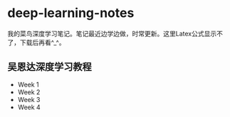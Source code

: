 # deep-learning-notes
我的菜鸟深度学习笔记。笔记最近边学边做，时常更新。这里Latex公式显示不了，下载后再看^_^。
## 吴恩达深度学习教程
- Week 1
- Week 2
- Week 3
- Week 4
